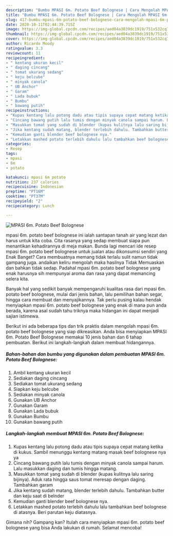 ```yaml
---
description: "Bumbu MPASI 6m. Potato Beef Bolognese | Cara Mengolah MPASI 6m. Potato Beef Bolognese Yang Sempurna"
title: "Bumbu MPASI 6m. Potato Beef Bolognese | Cara Mengolah MPASI 6m. Potato Beef Bolognese Yang Sempurna"
slug: 417-bumbu-mpasi-6m-potato-beef-bolognese-cara-mengolah-mpasi-6m-potato-beef-bolognese-yang-sempurna
date: 2020-10-11T02:44:39.715Z
image: https://img-global.cpcdn.com/recipes/aed04a3839dc1919/751x532cq70/mpasi-6m-potato-beef-bolognese-foto-resep-utama.jpg
thumbnail: https://img-global.cpcdn.com/recipes/aed04a3839dc1919/751x532cq70/mpasi-6m-potato-beef-bolognese-foto-resep-utama.jpg
cover: https://img-global.cpcdn.com/recipes/aed04a3839dc1919/751x532cq70/mpasi-6m-potato-beef-bolognese-foto-resep-utama.jpg
author: Ricardo Moody
ratingvalue: 3.3
reviewcount: 11
recipeingredient:
- " kentang ukuran kecil"
- " daging cincang"
- " tomat ukurang sedang"
- " keju belcube"
- " minyak canola"
- " UB Anchor"
- " Garam"
- " Lada bubuk"
- " Bumbu"
- " bawang putih"
recipeinstructions:
- "Kupas kentang lalu potong dadu atau tipis supaya cepat matang ketika di kukus. Sambil menunggu kentang matang masak beef bolognese nya ya"
- "Cincang bawang putih lalu tumis dengan minyak canola sampai harum. Lalu masukkan daging dan tumis hingga matang."
- "Masukkan tomat yang sudah di blender (kupas kulitnya lalu saring bijinya). Aduk rata hingga saus tomat meresap dengan daging. Tambahkan garam"
- "Jika kentang sudah matang, blender terlebih dahulu. Tambahkan butter dan keju saat di belnder"
- "Kemudian ganti blender beef bolognese nya."
- "Letakkan mashed potato terlebih dahulu lalu tambahkan beef bolognese di atasnya. Beri parutan keju diatasnya."
categories:
- Resep
tags:
- mpasi
- 6m
- potato

katakunci: mpasi 6m potato 
nutrition: 237 calories
recipecuisine: Indonesian
preptime: "PT16M"
cooktime: "PT37M"
recipeyield: "2"
recipecategory: Lunch

---
```



![MPASI 6m. Potato Beef Bolognese](https://img-global.cpcdn.com/recipes/aed04a3839dc1919/751x532cq70/mpasi-6m-potato-beef-bolognese-foto-resep-utama.jpg)


mpasi 6m. potato beef bolognese ini ialah santapan tanah air yang lezat dan harus untuk kita coba. Cita rasanya yang sedap membuat siapa pun menantikan kehadirannya di meja makan.
Bunda lagi mencari ide resep mpasi 6m. potato beef bolognese untuk jualan atau dikonsumsi sendiri yang Enak Banget? Cara membuatnya memang tidak terlalu sulit namun tidak gampang juga. andaikan keliru mengolah maka hasilnya Tidak Memuaskan dan bahkan tidak sedap. Padahal mpasi 6m. potato beef bolognese yang enak harusnya sih mempunyai aroma dan rasa yang dapat memancing selera kita.

Banyak hal yang sedikit banyak mempengaruhi kualitas rasa dari mpasi 6m. potato beef bolognese, mulai dari jenis bahan, lalu pemilihan bahan segar, hingga cara membuat dan menyajikannya. Tak perlu pusing kalau hendak menyiapkan mpasi 6m. potato beef bolognese yang enak di mana pun anda berada, karena asal sudah tahu triknya maka hidangan ini dapat menjadi sajian istimewa.




Berikut ini ada beberapa tips dan trik praktis dalam mengolah mpasi 6m. potato beef bolognese yang siap dikreasikan. Anda bisa menyiapkan MPASI 6m. Potato Beef Bolognese memakai 10 jenis bahan dan 6 tahap pembuatan. Berikut ini langkah-langkah dalam membuat hidangannya.

<!--inarticleads1-->

##### Bahan-bahan dan bumbu yang digunakan dalam pembuatan MPASI 6m. Potato Beef Bolognese:

1. Ambil  kentang ukuran kecil
1. Sediakan  daging cincang
1. Sediakan  tomat ukurang sedang
1. Siapkan  keju belcube
1. Sediakan  minyak canola
1. Gunakan  UB Anchor
1. Gunakan  Garam
1. Gunakan  Lada bubuk
1. Gunakan  Bumbu
1. Gunakan  bawang putih




<!--inarticleads2-->

##### Langkah-langkah membuat MPASI 6m. Potato Beef Bolognese:

1. Kupas kentang lalu potong dadu atau tipis supaya cepat matang ketika di kukus. Sambil menunggu kentang matang masak beef bolognese nya ya
1. Cincang bawang putih lalu tumis dengan minyak canola sampai harum. Lalu masukkan daging dan tumis hingga matang.
1. Masukkan tomat yang sudah di blender (kupas kulitnya lalu saring bijinya). Aduk rata hingga saus tomat meresap dengan daging. Tambahkan garam
1. Jika kentang sudah matang, blender terlebih dahulu. Tambahkan butter dan keju saat di belnder
1. Kemudian ganti blender beef bolognese nya.
1. Letakkan mashed potato terlebih dahulu lalu tambahkan beef bolognese di atasnya. Beri parutan keju diatasnya.




Gimana nih? Gampang kan? Itulah cara menyiapkan mpasi 6m. potato beef bolognese yang bisa Anda lakukan di rumah. Selamat mencoba!
